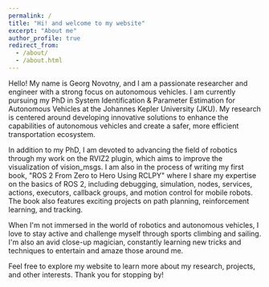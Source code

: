 ```yaml
---
permalink: /
title: "Hi! and welcome to my website"
excerpt: "About me"
author_profile: true
redirect_from: 
  - /about/
  - /about.html
---
```


Hello! My name is Georg Novotny, and I am a passionate researcher and engineer with a strong focus on autonomous vehicles. I am currently pursuing my PhD in System Identification & Parameter Estimation for Autonomous Vehicles at the Johannes Kepler University (JKU). My research is centered around developing innovative solutions to enhance the capabilities of autonomous vehicles and create a safer, more efficient transportation ecosystem.

In addition to my PhD, I am devoted to advancing the field of robotics through my work on the RVIZ2 plugin, which aims to improve the visualization of vision_msgs. I am also in the process of writing my first book, "ROS 2 From Zero to Hero Using RCLPY" where I share my expertise on the basics of ROS 2, including debugging, simulation, nodes, services, actions, executors, callback groups, and motion control for mobile robots. The book also features exciting projects on path planning, reinforcement learning, and tracking.

When I'm not immersed in the world of robotics and autonomous vehicles, I love to stay active and challenge myself through sports climbing and sailing. I'm also an avid close-up magician, constantly learning new tricks and techniques to entertain and amaze those around me.

Feel free to explore my website to learn more about my research, projects, and other interests. Thank you for stopping by!